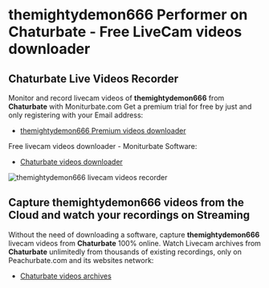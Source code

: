 # themightydemon666 Performer on Chaturbate - Free LiveCam videos downloader

## Chaturbate Live Videos Recorder

Monitor and record livecam videos of **themightydemon666** from **Chaturbate** with Moniturbate.com
Get a premium trial for free by just and only registering with your Email address:
* [themightydemon666 Premium videos downloader](https://moniturbate.com/request-demo-licence-key.html)

Free livecam videos downloader - Moniturbate Software:
* [Chaturbate videos downloader](https://moniturbate.com/moniturbate-download-software.html)

![themightydemon666 livecam videos recorder](https://peachurnet.com/templates/moniturbate-software.png)


## Capture themightydemon666 videos from the Cloud and watch your recordings on Streaming

Without the need of downloading a software, capture **themightydemon666** livecam videos from **Chaturbate** 100% online.
Watch Livecam archives from **Chaturbate** unlimitedly from thousands of existing recordings, only on Peachurbate.com and its websites network:
* [Chaturbate videos archives](https://peachurnet.com/)